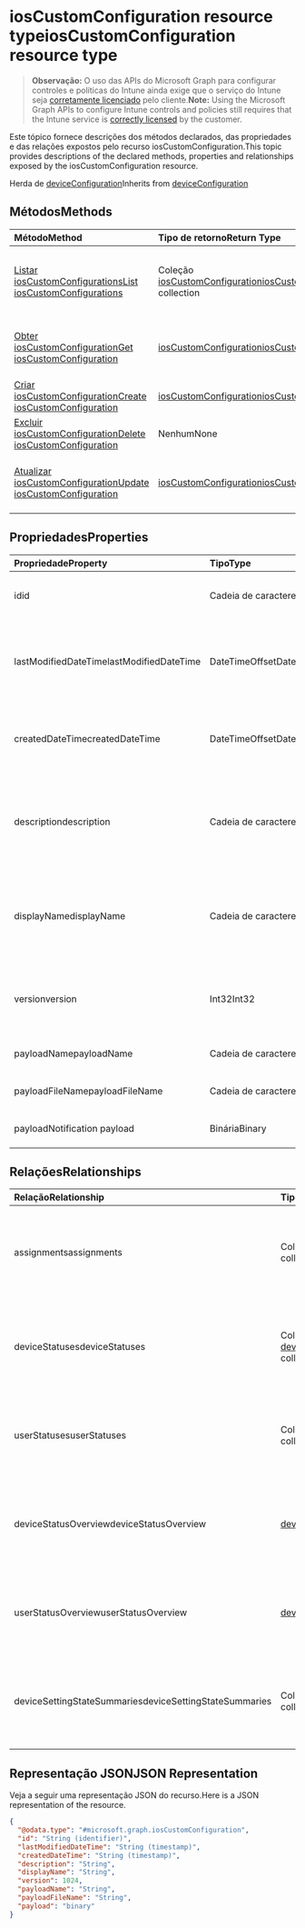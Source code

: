 # <a name="ioscustomconfiguration-resource-type"></a><span data-ttu-id="2b463-101">iosCustomConfiguration resource type</span><span class="sxs-lookup"><span data-stu-id="2b463-101">iosCustomConfiguration resource type</span></span>

> <span data-ttu-id="2b463-102">**Observação:** O uso das APIs do Microsoft Graph para configurar controles e políticas do Intune ainda exige que o serviço do Intune seja [corretamente licenciado](https://go.microsoft.com/fwlink/?linkid=839381) pelo cliente.</span><span class="sxs-lookup"><span data-stu-id="2b463-102">**Note:** Using the Microsoft Graph APIs to configure Intune controls and policies still requires that the Intune service is [correctly licensed](https://go.microsoft.com/fwlink/?linkid=839381) by the customer.</span></span>

<span data-ttu-id="2b463-103">Este tópico fornece descrições dos métodos declarados, das propriedades e das relações expostos pelo recurso iosCustomConfiguration.</span><span class="sxs-lookup"><span data-stu-id="2b463-103">This topic provides descriptions of the declared methods, properties and relationships exposed by the iosCustomConfiguration resource.</span></span>

<span data-ttu-id="2b463-104">Herda de [deviceConfiguration](../resources/intune_deviceconfig_deviceconfiguration.md)</span><span class="sxs-lookup"><span data-stu-id="2b463-104">Inherits from [deviceConfiguration](../resources/intune_deviceconfig_deviceconfiguration.md)</span></span>

## <a name="methods"></a><span data-ttu-id="2b463-105">Métodos</span><span class="sxs-lookup"><span data-stu-id="2b463-105">Methods</span></span>
|<span data-ttu-id="2b463-106">Método</span><span class="sxs-lookup"><span data-stu-id="2b463-106">Method</span></span>|<span data-ttu-id="2b463-107">Tipo de retorno</span><span class="sxs-lookup"><span data-stu-id="2b463-107">Return Type</span></span>|<span data-ttu-id="2b463-108">Descrição</span><span class="sxs-lookup"><span data-stu-id="2b463-108">Description</span></span>|
|:---|:---|:---|
|[<span data-ttu-id="2b463-109">Listar iosCustomConfigurations</span><span class="sxs-lookup"><span data-stu-id="2b463-109">List iosCustomConfigurations</span></span>](../api/intune_deviceconfig_ioscustomconfiguration_list.md)|<span data-ttu-id="2b463-110">Coleção [iosCustomConfiguration](../resources/intune_deviceconfig_ioscustomconfiguration.md)</span><span class="sxs-lookup"><span data-stu-id="2b463-110">[iosCustomConfiguration](../resources/intune_deviceconfig_ioscustomconfiguration.md) collection</span></span>|<span data-ttu-id="2b463-111">Lista propriedades e relações dos objetos [iosCustomConfiguration](../resources/intune_deviceconfig_ioscustomconfiguration.md).</span><span class="sxs-lookup"><span data-stu-id="2b463-111">List properties and relationships of the [iosCustomConfiguration](../resources/intune_deviceconfig_ioscustomconfiguration.md) objects.</span></span>|
|[<span data-ttu-id="2b463-112">Obter iosCustomConfiguration</span><span class="sxs-lookup"><span data-stu-id="2b463-112">Get iosCustomConfiguration</span></span>](../api/intune_deviceconfig_ioscustomconfiguration_get.md)|[<span data-ttu-id="2b463-113">iosCustomConfiguration</span><span class="sxs-lookup"><span data-stu-id="2b463-113">iosCustomConfiguration</span></span>](../resources/intune_deviceconfig_ioscustomconfiguration.md)|<span data-ttu-id="2b463-114">Propriedades de leitura e relações do objeto [iosCustomConfiguration](../resources/intune_deviceconfig_ioscustomconfiguration.md).</span><span class="sxs-lookup"><span data-stu-id="2b463-114">Read properties and relationships of [plannerTaskDetails](../resources/intune_deviceconfig_ioscustomconfiguration.md) object.</span></span>|
|[<span data-ttu-id="2b463-115">Criar iosCustomConfiguration</span><span class="sxs-lookup"><span data-stu-id="2b463-115">Create iosCustomConfiguration</span></span>](../api/intune_deviceconfig_ioscustomconfiguration_create.md)|[<span data-ttu-id="2b463-116">iosCustomConfiguration</span><span class="sxs-lookup"><span data-stu-id="2b463-116">iosCustomConfiguration</span></span>](../resources/intune_deviceconfig_ioscustomconfiguration.md)|<span data-ttu-id="2b463-117">Cria um novo objeto [iosCustomConfiguration](../resources/intune_deviceconfig_ioscustomconfiguration.md).</span><span class="sxs-lookup"><span data-stu-id="2b463-117">Create a new [plannerBucket](../resources/intune_deviceconfig_ioscustomconfiguration.md) object.</span></span>|
|[<span data-ttu-id="2b463-118">Excluir iosCustomConfiguration</span><span class="sxs-lookup"><span data-stu-id="2b463-118">Delete iosCustomConfiguration</span></span>](../api/intune_deviceconfig_ioscustomconfiguration_delete.md)|<span data-ttu-id="2b463-119">Nenhum</span><span class="sxs-lookup"><span data-stu-id="2b463-119">None</span></span>|<span data-ttu-id="2b463-120">Exclui um [iosCustomConfiguration](../resources/intune_deviceconfig_ioscustomconfiguration.md).</span><span class="sxs-lookup"><span data-stu-id="2b463-120">Deletes a [iosCustomConfiguration](../resources/intune_deviceconfig_ioscustomconfiguration.md).</span></span>|
|[<span data-ttu-id="2b463-121">Atualizar iosCustomConfiguration</span><span class="sxs-lookup"><span data-stu-id="2b463-121">Update iosCustomConfiguration</span></span>](../api/intune_deviceconfig_ioscustomconfiguration_update.md)|[<span data-ttu-id="2b463-122">iosCustomConfiguration</span><span class="sxs-lookup"><span data-stu-id="2b463-122">iosCustomConfiguration</span></span>](../resources/intune_deviceconfig_ioscustomconfiguration.md)|<span data-ttu-id="2b463-123">Atualiza as propriedades de um objeto [iosCustomConfiguration](../resources/intune_deviceconfig_ioscustomconfiguration.md).</span><span class="sxs-lookup"><span data-stu-id="2b463-123">Update the properties of a [calendar](../resources/intune_deviceconfig_ioscustomconfiguration.md) object.</span></span>|

## <a name="properties"></a><span data-ttu-id="2b463-124">Propriedades</span><span class="sxs-lookup"><span data-stu-id="2b463-124">Properties</span></span>
|<span data-ttu-id="2b463-125">Propriedade</span><span class="sxs-lookup"><span data-stu-id="2b463-125">Property</span></span>|<span data-ttu-id="2b463-126">Tipo</span><span class="sxs-lookup"><span data-stu-id="2b463-126">Type</span></span>|<span data-ttu-id="2b463-127">Descrição</span><span class="sxs-lookup"><span data-stu-id="2b463-127">Description</span></span>|
|:---|:---|:---|
|<span data-ttu-id="2b463-128">id</span><span class="sxs-lookup"><span data-stu-id="2b463-128">id</span></span>|<span data-ttu-id="2b463-129">Cadeia de caracteres</span><span class="sxs-lookup"><span data-stu-id="2b463-129">String</span></span>|<span data-ttu-id="2b463-130">Chave da entidade.</span><span class="sxs-lookup"><span data-stu-id="2b463-130">Key of the setting.</span></span> <span data-ttu-id="2b463-131">Herdado de [deviceConfiguration](../resources/intune_deviceconfig_deviceconfiguration.md)</span><span class="sxs-lookup"><span data-stu-id="2b463-131">Inherited from [deviceConfiguration](../resources/intune_deviceconfig_deviceconfiguration.md)</span></span>|
|<span data-ttu-id="2b463-132">lastModifiedDateTime</span><span class="sxs-lookup"><span data-stu-id="2b463-132">lastModifiedDateTime</span></span>|<span data-ttu-id="2b463-133">DateTimeOffset</span><span class="sxs-lookup"><span data-stu-id="2b463-133">DateTimeOffset</span></span>|<span data-ttu-id="2b463-134">DateTime da última modificação do objeto.</span><span class="sxs-lookup"><span data-stu-id="2b463-134">Indicates the date the object was last modified.</span></span> <span data-ttu-id="2b463-135">Herdado de [deviceConfiguration](../resources/intune_deviceconfig_deviceconfiguration.md)</span><span class="sxs-lookup"><span data-stu-id="2b463-135">Inherited from [deviceConfiguration](../resources/intune_deviceconfig_deviceconfiguration.md)</span></span>|
|<span data-ttu-id="2b463-136">createdDateTime</span><span class="sxs-lookup"><span data-stu-id="2b463-136">createdDateTime</span></span>|<span data-ttu-id="2b463-137">DateTimeOffset</span><span class="sxs-lookup"><span data-stu-id="2b463-137">DateTimeOffset</span></span>|<span data-ttu-id="2b463-138">Data e hora em que o objeto foi criado.</span><span class="sxs-lookup"><span data-stu-id="2b463-138">DateTime the object was created.</span></span> <span data-ttu-id="2b463-139">Herdado de [deviceConfiguration](../resources/intune_deviceconfig_deviceconfiguration.md)</span><span class="sxs-lookup"><span data-stu-id="2b463-139">Inherited from [deviceConfiguration](../resources/intune_deviceconfig_deviceconfiguration.md)</span></span>|
|<span data-ttu-id="2b463-140">description</span><span class="sxs-lookup"><span data-stu-id="2b463-140">description</span></span>|<span data-ttu-id="2b463-141">Cadeia de caracteres</span><span class="sxs-lookup"><span data-stu-id="2b463-141">String</span></span>|<span data-ttu-id="2b463-142">Descrição fornecida pelo administrador da Configuração do dispositivo.</span><span class="sxs-lookup"><span data-stu-id="2b463-142">Admin provided description of the Device Configuration.</span></span> <span data-ttu-id="2b463-143">Herdado de [deviceConfiguration](../resources/intune_deviceconfig_deviceconfiguration.md)</span><span class="sxs-lookup"><span data-stu-id="2b463-143">Inherited from [deviceConfiguration](../resources/intune_deviceconfig_deviceconfiguration.md)</span></span>|
|<span data-ttu-id="2b463-144">displayName</span><span class="sxs-lookup"><span data-stu-id="2b463-144">displayName</span></span>|<span data-ttu-id="2b463-145">Cadeia de caracteres</span><span class="sxs-lookup"><span data-stu-id="2b463-145">String</span></span>|<span data-ttu-id="2b463-146">Nome fornecido pelo administrador da configuração do dispositivo.</span><span class="sxs-lookup"><span data-stu-id="2b463-146">Admin provided name of the device configuration.</span></span> <span data-ttu-id="2b463-147">Herdado de [deviceConfiguration](../resources/intune_deviceconfig_deviceconfiguration.md)</span><span class="sxs-lookup"><span data-stu-id="2b463-147">Inherited from [deviceConfiguration](../resources/intune_deviceconfig_deviceconfiguration.md)</span></span>|
|<span data-ttu-id="2b463-148">version</span><span class="sxs-lookup"><span data-stu-id="2b463-148">version</span></span>|<span data-ttu-id="2b463-149">Int32</span><span class="sxs-lookup"><span data-stu-id="2b463-149">Int32</span></span>|<span data-ttu-id="2b463-150">Versão da configuração do dispositivo.</span><span class="sxs-lookup"><span data-stu-id="2b463-150">Version of the device configuration.</span></span> <span data-ttu-id="2b463-151">Herdado de [deviceConfiguration](../resources/intune_deviceconfig_deviceconfiguration.md)</span><span class="sxs-lookup"><span data-stu-id="2b463-151">Inherited from [deviceConfiguration](../resources/intune_deviceconfig_deviceconfiguration.md)</span></span>|
|<span data-ttu-id="2b463-152">payloadName</span><span class="sxs-lookup"><span data-stu-id="2b463-152">payloadName</span></span>|<span data-ttu-id="2b463-153">Cadeia de caracteres</span><span class="sxs-lookup"><span data-stu-id="2b463-153">String</span></span>|<span data-ttu-id="2b463-154">Nome que é exibido para o usuário.</span><span class="sxs-lookup"><span data-stu-id="2b463-154">Name that is displayed to the user.</span></span>|
|<span data-ttu-id="2b463-155">payloadFileName</span><span class="sxs-lookup"><span data-stu-id="2b463-155">payloadFileName</span></span>|<span data-ttu-id="2b463-156">Cadeia de caracteres</span><span class="sxs-lookup"><span data-stu-id="2b463-156">String</span></span>|<span data-ttu-id="2b463-157">O nome do arquivo de carga (\*.mobileconfig</span><span class="sxs-lookup"><span data-stu-id="2b463-157">Payload file name (\*.mobileconfig</span></span> | <span data-ttu-id="2b463-158">\*.xml).</span><span class="sxs-lookup"><span data-stu-id="2b463-158">XML</span></span>|
|<span data-ttu-id="2b463-159">payload</span><span class="sxs-lookup"><span data-stu-id="2b463-159">Notification payload</span></span>|<span data-ttu-id="2b463-160">Binária</span><span class="sxs-lookup"><span data-stu-id="2b463-160">Binary</span></span>|<span data-ttu-id="2b463-161">Carga.</span><span class="sxs-lookup"><span data-stu-id="2b463-161">Payload.</span></span> <span data-ttu-id="2b463-162">(Matriz de bytes codificados em UTF8)</span><span class="sxs-lookup"><span data-stu-id="2b463-162">(UTF8 encoded byte array)</span></span>|

## <a name="relationships"></a><span data-ttu-id="2b463-163">Relações</span><span class="sxs-lookup"><span data-stu-id="2b463-163">Relationships</span></span>
|<span data-ttu-id="2b463-164">Relação</span><span class="sxs-lookup"><span data-stu-id="2b463-164">Relationship</span></span>|<span data-ttu-id="2b463-165">Tipo</span><span class="sxs-lookup"><span data-stu-id="2b463-165">Type</span></span>|<span data-ttu-id="2b463-166">Descrição</span><span class="sxs-lookup"><span data-stu-id="2b463-166">Description</span></span>|
|:---|:---|:---|
|<span data-ttu-id="2b463-167">assignments</span><span class="sxs-lookup"><span data-stu-id="2b463-167">assignments</span></span>|<span data-ttu-id="2b463-168">Coleção [deviceConfigurationAssignment](../resources/intune_deviceconfig_deviceconfigurationassignment.md)</span><span class="sxs-lookup"><span data-stu-id="2b463-168">[deviceConfigurationAssignment](../resources/intune_deviceconfig_deviceconfigurationassignment.md) collection</span></span>|<span data-ttu-id="2b463-169">A lista de atribuições para o perfil de configuração do dispositivo.</span><span class="sxs-lookup"><span data-stu-id="2b463-169">The list of assignments for the device configuration profile.</span></span> <span data-ttu-id="2b463-170">Herdado de [deviceConfiguration](../resources/intune_deviceconfig_deviceconfiguration.md)</span><span class="sxs-lookup"><span data-stu-id="2b463-170">Inherited from [deviceConfiguration](../resources/intune_deviceconfig_deviceconfiguration.md)</span></span>|
|<span data-ttu-id="2b463-171">deviceStatuses</span><span class="sxs-lookup"><span data-stu-id="2b463-171">deviceStatuses</span></span>|<span data-ttu-id="2b463-172">Coleção [deviceConfigurationDeviceStatus](../resources/intune_deviceconfig_deviceconfigurationdevicestatus.md)</span><span class="sxs-lookup"><span data-stu-id="2b463-172">[deviceConfigurationDeviceStatus](../resources/intune_deviceconfig_deviceconfigurationdevicestatus.md) collection</span></span>|<span data-ttu-id="2b463-173">Status da instalação da configuração de dispositivo por dispositivo.</span><span class="sxs-lookup"><span data-stu-id="2b463-173">Device configuration installation status by device.</span></span> <span data-ttu-id="2b463-174">Herdado de [deviceConfiguration](../resources/intune_deviceconfig_deviceconfiguration.md)</span><span class="sxs-lookup"><span data-stu-id="2b463-174">Inherited from [deviceConfiguration](../resources/intune_deviceconfig_deviceconfiguration.md)</span></span>|
|<span data-ttu-id="2b463-175">userStatuses</span><span class="sxs-lookup"><span data-stu-id="2b463-175">userStatuses</span></span>|<span data-ttu-id="2b463-176">Coleção [deviceConfigurationUserStatus](../resources/intune_deviceconfig_deviceconfigurationuserstatus.md)</span><span class="sxs-lookup"><span data-stu-id="2b463-176">[deviceConfigurationUserStatus](../resources/intune_deviceconfig_deviceconfigurationuserstatus.md) collection</span></span>|<span data-ttu-id="2b463-177">Status de instalação da configuração de dispositivo por usuário.</span><span class="sxs-lookup"><span data-stu-id="2b463-177">Device configuration installation stauts by user.</span></span> <span data-ttu-id="2b463-178">Herdado de [deviceConfiguration](../resources/intune_deviceconfig_deviceconfiguration.md)</span><span class="sxs-lookup"><span data-stu-id="2b463-178">Inherited from [deviceConfiguration](../resources/intune_deviceconfig_deviceconfiguration.md)</span></span>|
|<span data-ttu-id="2b463-179">deviceStatusOverview</span><span class="sxs-lookup"><span data-stu-id="2b463-179">deviceStatusOverview</span></span>|[<span data-ttu-id="2b463-180">deviceConfigurationDeviceOverview</span><span class="sxs-lookup"><span data-stu-id="2b463-180">deviceConfigurationDeviceOverview</span></span>](../resources/intune_deviceconfig_deviceconfigurationdeviceoverview.md)|<span data-ttu-id="2b463-181">Visão geral de status de dispositivos para Configuração de Dispositivo. Herdado de [deviceConfiguration](../resources/intune_deviceconfig_deviceconfiguration.md)</span><span class="sxs-lookup"><span data-stu-id="2b463-181">Device Configuration devices status overview Inherited from [deviceConfiguration](../resources/intune_deviceconfig_deviceconfiguration.md)</span></span>|
|<span data-ttu-id="2b463-182">userStatusOverview</span><span class="sxs-lookup"><span data-stu-id="2b463-182">userStatusOverview</span></span>|[<span data-ttu-id="2b463-183">deviceConfigurationUserOverview</span><span class="sxs-lookup"><span data-stu-id="2b463-183">deviceConfigurationUserOverview</span></span>](../resources/intune_deviceconfig_deviceconfigurationuseroverview.md)|<span data-ttu-id="2b463-184">Visão geral de status de usuários para Configuração de Dispositivo. Herdado de [deviceConfiguration](../resources/intune_deviceconfig_deviceconfiguration.md)</span><span class="sxs-lookup"><span data-stu-id="2b463-184">Device Configuration users status overview Inherited from [deviceConfiguration](../resources/intune_deviceconfig_deviceconfiguration.md)</span></span>|
|<span data-ttu-id="2b463-185">deviceSettingStateSummaries</span><span class="sxs-lookup"><span data-stu-id="2b463-185">deviceSettingStateSummaries</span></span>|<span data-ttu-id="2b463-186">Coleção [settingStateDeviceSummary](../resources/intune_deviceconfig_settingstatedevicesummary.md)</span><span class="sxs-lookup"><span data-stu-id="2b463-186">[settingStateDeviceSummary](../resources/intune_deviceconfig_settingstatedevicesummary.md) collection</span></span>|<span data-ttu-id="2b463-187">Visão geral de dispositivos de configuração para Configuração de Dispositivo. Herdado de [deviceConfiguration](../resources/intune_deviceconfig_deviceconfiguration.md)</span><span class="sxs-lookup"><span data-stu-id="2b463-187">Device Configuration Setting State Device Summary Inherited from [deviceConfiguration](../resources/intune_deviceconfig_deviceconfiguration.md)</span></span>|

## <a name="json-representation"></a><span data-ttu-id="2b463-188">Representação JSON</span><span class="sxs-lookup"><span data-stu-id="2b463-188">JSON Representation</span></span>
<span data-ttu-id="2b463-189">Veja a seguir uma representação JSON do recurso.</span><span class="sxs-lookup"><span data-stu-id="2b463-189">Here is a JSON representation of the resource.</span></span>
<!-- {
  "blockType": "resource",
  "keyProperty": "id",
  "@odata.type": "microsoft.graph.iosCustomConfiguration"
}
-->
``` json
{
  "@odata.type": "#microsoft.graph.iosCustomConfiguration",
  "id": "String (identifier)",
  "lastModifiedDateTime": "String (timestamp)",
  "createdDateTime": "String (timestamp)",
  "description": "String",
  "displayName": "String",
  "version": 1024,
  "payloadName": "String",
  "payloadFileName": "String",
  "payload": "binary"
}
```



